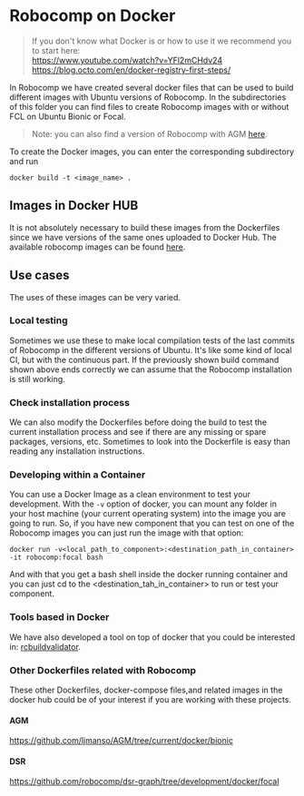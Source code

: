 # Robocomp on Docker

> If you don't know what Docker is or how to use it we recommend you to start here:  
> https://www.youtube.com/watch?v=YFl2mCHdv24
> https://blog.octo.com/en/docker-registry-first-steps/


In Robocomp we have created several docker files that can be used to build different images with Ubuntu versions of Robocomp.
In the subdirectories of this folder you can find files to create Robocomp images with or without FCL on Ubuntu Bionic or Focal.
> Note: you can also find a version of Robocomp with AGM [here](https://github.com/ljmanso/AGM/tree/current/docker/bionic).

To create the Docker images, you can enter the corresponding subdirectory and run
```docker
docker build -t <image_name> .
```
## Images in Docker HUB
It is not absolutely necessary to build these images from the Dockerfiles since we have versions of the same ones uploaded to Docker Hub. The available robocomp images can be found [here](https://hub.docker.com/r/robocomp/robocomp/tags?page=1&ordering=last_updated).

## Use cases
The uses of these images can be very varied.

### Local testing
Sometimes we use these to make local compilation tests of the last commits of Robocomp in the different versions of Ubuntu. It's like some kind of local CI, but with the continuous part. If the previously shown build command shown above ends correctly we can assume that the Robocomp installation is still working. 

### Check installation process 
We can also modify the Dockerfiles before doing the build to test the current installation process and see if there are any missing or spare packages, versions, etc. Sometimes to look into the Dockerfile is easy than reading any installation instructions.

### Developing within a Container
You can use a Docker Image as a clean environment to test your development. With the `-v` option of docker, you can mount any folder in your host machine (your current operating system) into the image you are going to run. So, if you have new component that you can test on one of the Robocomp images you can just run the image with that option:
```docker
docker run -v<local_path_to_component>:<destination_path_in_container> -it robocomp:focal bash
```
And with that you get a bash shell inside the docker running container and you can just cd to the <destination_tah_in_container> to run or test your component.

### Tools based in Docker
We have also developed a tool on top of docker that you could be interested in: [rcbuildvalidator](https://github.com/robocomp/robocomp/tree/development/tools/buildTools/rcbuildvalidator).


### Other Dockerfiles related with Robocomp
These other Dockerfiles, docker-compose files,and related images in the docker hub could be of your interest if you are working with these projects.
#### AGM
https://github.com/ljmanso/AGM/tree/current/docker/bionic

#### DSR
https://github.com/robocomp/dsr-graph/tree/development/docker/focal


<!--stackedit_data:
eyJoaXN0b3J5IjpbLTEzODI0NTUxNTksNDI5OTg2OTEwXX0=
-->